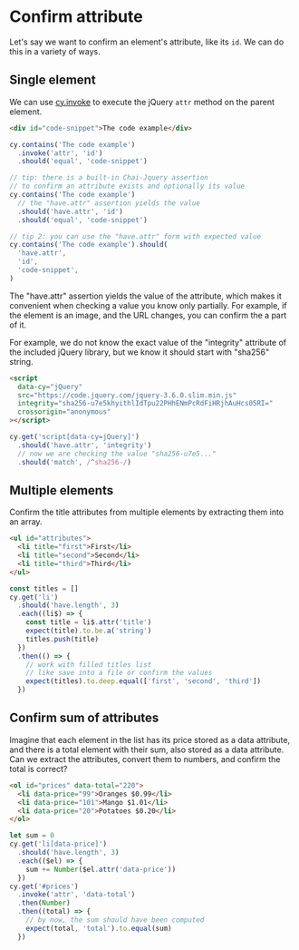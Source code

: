# Confirm attribute

Let's say we want to confirm an element's attribute, like its `id`. We can do this in a variety of ways.

## Single element

<!-- fiddle invoke jQuery attr method -->

We can use [cy.invoke](https://on.cypress.io/invoke) to execute the jQuery `attr` method on the parent element.

```html
<div id="code-snippet">The code example</div>
```

```js
cy.contains('The code example')
  .invoke('attr', 'id')
  .should('equal', 'code-snippet')

// tip: there is a built-in Chai-Jquery assertion
// to confirm an attribute exists and optionally its value
cy.contains('The code example')
  // the "have.attr" assertion yields the value
  .should('have.attr', 'id')
  .should('equal', 'code-snippet')

// tip 2: you can use the "have.attr" form with expected value
cy.contains('The code example').should(
  'have.attr',
  'id',
  'code-snippet',
)
```

<!-- fiddle-end -->

The "have.attr" assertion yields the value of the attribute, which makes it convenient when checking a value you know only partially. For example, if the element is an image, and the URL changes, you can confirm the a part of it.

<!-- fiddle Confirm part of the attribute value -->

For example, we do not know the exact value of the "integrity" attribute of the included jQuery library, but we know it should start with "sha256" string.

```html
<script
  data-cy="jQuery"
  src="https://code.jquery.com/jquery-3.6.0.slim.min.js"
  integrity="sha256-u7e5khyithlIdTpu22PHhENmPcRdFiHRjhAuHcs05RI="
  crossorigin="anonymous"
></script>
```

```js
cy.get('script[data-cy=jQuery]')
  .should('have.attr', 'integrity')
  // now we are checking the value "sha256-u7e5..."
  .should('match', /^sha256-/)
```

<!-- fiddle-end -->

## Multiple elements

Confirm the title attributes from multiple elements by extracting them into an array.

<!-- fiddle confirm multiple attributes -->

```html
<ul id="attributes">
  <li title="first">First</li>
  <li title="second">Second</li>
  <li title="third">Third</li>
</ul>
```

```js
const titles = []
cy.get('li')
  .should('have.length', 3)
  .each((li$) => {
    const title = li$.attr('title')
    expect(title).to.be.a('string')
    titles.push(title)
  })
  .then(() => {
    // work with filled titles list
    // like save into a file or confirm the values
    expect(titles).to.deep.equal(['first', 'second', 'third'])
  })
```

<!-- fiddle-end -->

## Confirm sum of attributes

Imagine that each element in the list has its price stored as a data attribute, and there is a total element with their sum, also stored as a data attribute. Can we extract the attributes, convert them to numbers, and confirm the total is correct?

<!-- fiddle sum of data attributes -->

```html
<ol id="prices" data-total="220">
  <li data-price="99">Oranges $0.99</li>
  <li data-price="101">Mango $1.01</li>
  <li data-price="20">Potatoes $0.20</li>
</ol>
```

```js
let sum = 0
cy.get('li[data-price]')
  .should('have.length', 3)
  .each(($el) => {
    sum += Number($el.attr('data-price'))
  })
cy.get('#prices')
  .invoke('attr', 'data-total')
  .then(Number)
  .then((total) => {
    // by now, the sum should have been computed
    expect(total, 'total').to.equal(sum)
  })
```

<!-- fiddle-end -->
